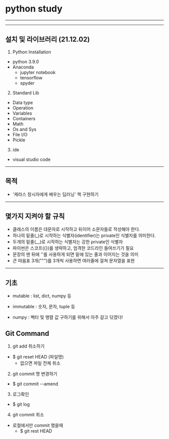 # python study
---
---
## 설치 및 라이브러리 (21.12.02)

1. Python Installation
- python 3.9.0
- Anaconda
  - jupyter notebook
  - tensorflow
  - spyder

2. Standard Lib
- Data type
- Operation
- Variables
- Containers
- Math
- Os and Sys
- File I/O
- Pickle

3. ide
- visual studio code

---
## 목적

- '케라스 창시자에게 배우는 딥러닝' 책 구현하기 


---
## 몇가지 지켜야 할 규칙
- 클래스의 이름은 대문자로 시작하고 뒤이어 소문자들로 작성해야 한다.
- 하나의 밑줄(_)로 시작하는 식별자(identifier)는 private인 식별자를 의미한다.
- 두개의 밑줄(__)로 시작하는 식별자는 강한 private인 식별자
- 파이썬은 스코프({})를 생략하고, 엄격한 코드라인 들여쓰기가 필요
- 문장의 맨 뒤에 '\'를 사용하게 되면 밑에 있는 줄과 이어지는 것을 의미
- 큰 따옴표 3개(""")를 3개씩 사용하면 여러줄에 걸쳐 문자열을 표현 

---
## 기초
- mutable : list, dict, numpy 등
- immutable : 숫자, 문자, tuple 등

- numpy : 벡터 및 행렬 값 구하기를 위해서 아주 갈고 닦겠다!


## Git Command

1. git add 취소하기
- $ git reset HEAD (파일명)
  - 없으면 파일 전체 취소

2. git commit 명 변경하기  
- $ git commit --amend

3. 로그확인
- $ git log

4. git commit 취소
- 로컬에서만 commit 했을때
  - $ git rest HEAD

